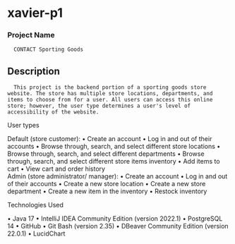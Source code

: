 # xavier-p1

### Project Name

      CONTACT Sporting Goods

## Description

      This project is the backend portion of a sporting goods store website. The store has multiple store locations, departments, and items to choose from for a user. All users can access this online store; however, the user type determines a user's level of accessibility of the website.

User types

  Default (store customer):
    •	Create an account
    •	Log in and out of their accounts
    •	Browse through, search, and select different store locations
    •	Browse through, search, and select different departments
    •	Browse through, search, and select different store items inventory
    •	Add items to cart
    •	View cart and order history    
  Admin (store administrator/ manager):
    •	Create an account
    •	Log in and out of their accounts
    •	Create a new store location
    •	Create a new store department
    •	Create a new item in the inventory
    •	Restock inventory
    
Technologies Used

  • Java 17
  • IntelliJ IDEA Community Edition (version 2022.1)
  • PostgreSQL 14
  • GitHub
  • Git Bash (version 2.35)
  • DBeaver Community Edition (version 22.0.1)
  • LucidChart
